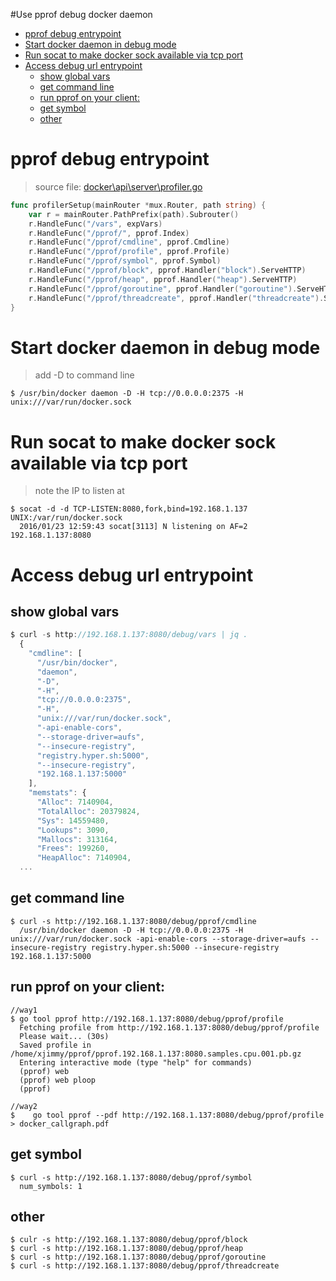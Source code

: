 #Use pprof debug docker daemon
- [pprof debug entrypoint](#pprof-debug-entrypoint)
- [Start docker daemon in debug mode](#start-docker-daemon-in-debug-mode)
- [Run socat to make docker sock available via tcp port](#run-socat-to-make-docker-sock-available-via-tcp-port)
- [Access debug url entrypoint](#access-debug-url-entrypoint)
  - [show global vars](#show-global-vars)
  - [get command line](#get-command-line)
  - [run pprof on your client:](#run-pprof-on-your-client)
  - [get symbol](#get-symbol)
  - [other](#other)

# pprof debug entrypoint
> source file: [docker\api\server\profiler.go](https://github.com/docker/docker/blob/master/api/server/profiler.go)

```go
func profilerSetup(mainRouter *mux.Router, path string) {
    var r = mainRouter.PathPrefix(path).Subrouter()
    r.HandleFunc("/vars", expVars)
    r.HandleFunc("/pprof/", pprof.Index)
    r.HandleFunc("/pprof/cmdline", pprof.Cmdline)
    r.HandleFunc("/pprof/profile", pprof.Profile)
    r.HandleFunc("/pprof/symbol", pprof.Symbol)
    r.HandleFunc("/pprof/block", pprof.Handler("block").ServeHTTP)
    r.HandleFunc("/pprof/heap", pprof.Handler("heap").ServeHTTP)
    r.HandleFunc("/pprof/goroutine", pprof.Handler("goroutine").ServeHTTP)
    r.HandleFunc("/pprof/threadcreate", pprof.Handler("threadcreate").ServeHTTP)
}
```

# Start docker daemon in debug mode
> add -D to command line

```shell
$ /usr/bin/docker daemon -D -H tcp://0.0.0.0:2375 -H unix:///var/run/docker.sock
```

# Run socat to make docker sock available via tcp port
> note the IP to listen at

```shell
$ socat -d -d TCP-LISTEN:8080,fork,bind=192.168.1.137 UNIX:/var/run/docker.sock
  2016/01/23 12:59:43 socat[3113] N listening on AF=2 192.168.1.137:8080
```

# Access debug url entrypoint
## show global vars

```js
$ curl -s http://192.168.1.137:8080/debug/vars | jq .
  {
    "cmdline": [
      "/usr/bin/docker",
      "daemon",
      "-D",
      "-H",
      "tcp://0.0.0.0:2375",
      "-H",
      "unix:///var/run/docker.sock",
      "-api-enable-cors",
      "--storage-driver=aufs",
      "--insecure-registry",
      "registry.hyper.sh:5000",
      "--insecure-registry",
      "192.168.1.137:5000"
    ],
    "memstats": {
      "Alloc": 7140904,
      "TotalAlloc": 20379824,
      "Sys": 14559480,
      "Lookups": 3090,
      "Mallocs": 313164,
      "Frees": 199260,
      "HeapAlloc": 7140904,
  ...
```

## get command line

```shell
$ curl -s http://192.168.1.137:8080/debug/pprof/cmdline
  /usr/bin/docker daemon -D -H tcp://0.0.0.0:2375 -H unix:///var/run/docker.sock -api-enable-cors --storage-driver=aufs --insecure-registry registry.hyper.sh:5000 --insecure-registry 192.168.1.137:5000
```

## run pprof on your client:

```shell
//way1
$ go tool pprof http://192.168.1.137:8080/debug/pprof/profile
  Fetching profile from http://192.168.1.137:8080/debug/pprof/profile
  Please wait... (30s)
  Saved profile in /home/xjimmy/pprof/pprof.192.168.1.137:8080.samples.cpu.001.pb.gz
  Entering interactive mode (type "help" for commands)
  (pprof) web     
  (pprof) web ploop
  (pprof)

//way2
$    go tool pprof --pdf http://192.168.1.137:8080/debug/pprof/profile > docker_callgraph.pdf
```

## get symbol

```shell
$ curl -s http://192.168.1.137:8080/debug/pprof/symbol
  num_symbols: 1
```

## other

```
$ culr -s http://192.168.1.137:8080/debug/pprof/block
$ curl -s http://192.168.1.137:8080/debug/pprof/heap
$ curl -s http://192.168.1.137:8080/debug/pprof/goroutine
$ curl -s http://192.168.1.137:8080/debug/pprof/threadcreate
```

